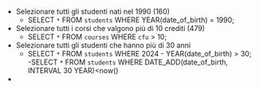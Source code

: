 - Selezionare tutti gli studenti nati nel 1990 (160)
    - SELECT `*` FROM `students` WHERE YEAR(date_of_birth) = 1990;
- Selezionare tutti i corsi che valgono più di 10 crediti (479)
    - SELECT `*` FROM `courses` WHERE `cfu` > 10;
- Selezionare tutti gli studenti che hanno più di 30 anni
    - SELECT `*` FROM `students` WHERE 2024 - YEAR(date_of_birth) > 30;
    -SELECT `*` FROM `students` WHERE DATE_ADD(date_of_birth, INTERVAL 30 YEAR)<now() 
- 
